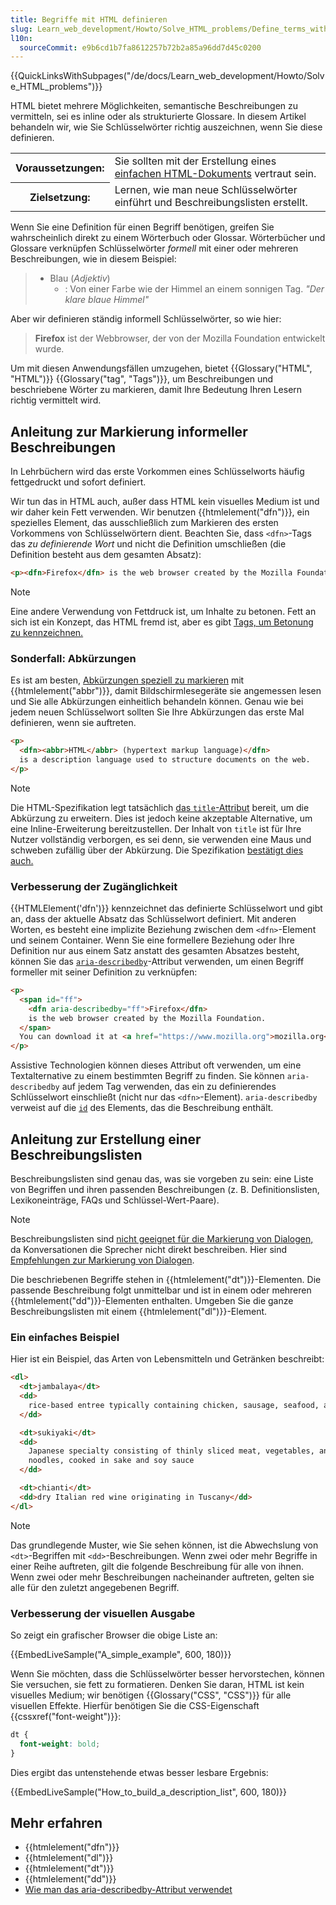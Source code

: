 ```yaml
---
title: Begriffe mit HTML definieren
slug: Learn_web_development/Howto/Solve_HTML_problems/Define_terms_with_HTML
l10n:
  sourceCommit: e9b6cd1b7fa8612257b72b2a85a96dd7d45c0200
---
```


{{QuickLinksWithSubpages("/de/docs/Learn_web_development/Howto/Solve_HTML_problems")}}

HTML bietet mehrere Möglichkeiten, semantische Beschreibungen zu vermitteln, sei es inline oder als strukturierte Glossare. In diesem Artikel behandeln wir, wie Sie Schlüsselwörter richtig auszeichnen, wenn Sie diese definieren.

<table class="standard-table">
  <tbody>
    <tr>
      <th scope="row">Voraussetzungen:</th>
      <td>
        Sie sollten mit der Erstellung eines
        <a href="/de/docs/Learn_web_development/Getting_started/Your_first_website"
          >einfachen HTML-Dokuments</a
        >
        vertraut sein.
      </td>
    </tr>
    <tr>
      <th scope="row">Zielsetzung:</th>
      <td>
        Lernen, wie man neue Schlüsselwörter einführt und Beschreibungslisten erstellt.
      </td>
    </tr>
  </tbody>
</table>

Wenn Sie eine Definition für einen Begriff benötigen, greifen Sie wahrscheinlich direkt zu einem Wörterbuch oder Glossar. Wörterbücher und Glossare verknüpfen Schlüsselwörter _formell_ mit einer oder mehreren Beschreibungen, wie in diesem Beispiel:

> - Blau (_Adjektiv_)
>   - : Von einer Farbe wie der Himmel an einem sonnigen Tag.
>     _"Der klare blaue Himmel"_

Aber wir definieren ständig informell Schlüsselwörter, so wie hier:

> **Firefox** ist der Webbrowser, der von der Mozilla Foundation entwickelt wurde.

Um mit diesen Anwendungsfällen umzugehen, bietet {{Glossary("HTML", "HTML")}} {{Glossary("tag", "Tags")}}, um Beschreibungen und beschriebene Wörter zu markieren, damit Ihre Bedeutung Ihren Lesern richtig vermittelt wird.

## Anleitung zur Markierung informeller Beschreibungen

In Lehrbüchern wird das erste Vorkommen eines Schlüsselworts häufig fettgedruckt und sofort definiert.

Wir tun das in HTML auch, außer dass HTML kein visuelles Medium ist und wir daher kein Fett verwenden. Wir benutzen {{htmlelement("dfn")}}, ein spezielles Element, das ausschließlich zum Markieren des ersten Vorkommens von Schlüsselwörtern dient. Beachten Sie, dass `<dfn>`-Tags das _zu definierende Wort_ und nicht die Definition umschließen (die Definition besteht aus dem gesamten Absatz):

```html
<p><dfn>Firefox</dfn> is the web browser created by the Mozilla Foundation.</p>
```

> [!NOTE]
> Eine andere Verwendung von Fettdruck ist, um Inhalte zu betonen. Fett an sich ist ein Konzept, das HTML fremd ist, aber es gibt [Tags, um Betonung zu kennzeichnen.](/de/docs/Learn_web_development/Core/Structuring_content/Emphasis_and_importance)

### Sonderfall: Abkürzungen

Es ist am besten, [Abkürzungen speziell zu markieren](/de/docs/Learn_web_development/Core/Structuring_content/Advanced_text_features#abbreviations) mit {{htmlelement("abbr")}}, damit Bildschirmlesegeräte sie angemessen lesen und Sie alle Abkürzungen einheitlich behandeln können. Genau wie bei jedem neuen Schlüsselwort sollten Sie Ihre Abkürzungen das erste Mal definieren, wenn sie auftreten.

```html
<p>
  <dfn><abbr>HTML</abbr> (hypertext markup language)</dfn>
  is a description language used to structure documents on the web.
</p>
```

> [!NOTE]
> Die HTML-Spezifikation legt tatsächlich [das `title`-Attribut](https://html.spec.whatwg.org/multipage/text-level-semantics.html#the-abbr-element) bereit, um die Abkürzung zu erweitern. Dies ist jedoch keine akzeptable Alternative, um eine Inline-Erweiterung bereitzustellen. Der Inhalt von `title` ist für Ihre Nutzer vollständig verborgen, es sei denn, sie verwenden eine Maus und schweben zufällig über der Abkürzung. Die Spezifikation [bestätigt dies auch.](https://html.spec.whatwg.org/multipage/dom.html#attr-title)

### Verbesserung der Zugänglichkeit

{{HTMLElement('dfn')}} kennzeichnet das definierte Schlüsselwort und gibt an, dass der aktuelle Absatz das Schlüsselwort definiert. Mit anderen Worten, es besteht eine implizite Beziehung zwischen dem `<dfn>`-Element und seinem Container. Wenn Sie eine formellere Beziehung oder Ihre Definition nur aus einem Satz anstatt des gesamten Absatzes besteht, können Sie das [`aria-describedby`](/de/docs/Web/Accessibility/ARIA/Reference/Attributes/aria-describedby)-Attribut verwenden, um einen Begriff formeller mit seiner Definition zu verknüpfen:

```html
<p>
  <span id="ff">
    <dfn aria-describedby="ff">Firefox</dfn>
    is the web browser created by the Mozilla Foundation.
  </span>
  You can download it at <a href="https://www.mozilla.org">mozilla.org</a>
</p>
```

Assistive Technologien können dieses Attribut oft verwenden, um eine Textalternative zu einem bestimmten Begriff zu finden. Sie können `aria-describedby` auf jedem Tag verwenden, das ein zu definierendes Schlüsselwort einschließt (nicht nur das `<dfn>`-Element). `aria-describedby` verweist auf die [`id`](/de/docs/Web/HTML/Reference/Global_attributes/id) des Elements, das die Beschreibung enthält.

## Anleitung zur Erstellung einer Beschreibungslisten

Beschreibungslisten sind genau das, was sie vorgeben zu sein: eine Liste von Begriffen und ihren passenden Beschreibungen (z. B. Definitionslisten, Lexikoneinträge, FAQs und Schlüssel-Wert-Paare).

> [!NOTE]
> Beschreibungslisten sind [nicht geeignet für die Markierung von Dialogen,](https://html.spec.whatwg.org/multipage/grouping-content.html#the-dl-element) da Konversationen die Sprecher nicht direkt beschreiben. Hier sind [Empfehlungen zur Markierung von Dialogen](https://html.spec.whatwg.org/multipage/semantics-other.html#conversations).

Die beschriebenen Begriffe stehen in {{htmlelement("dt")}}-Elementen. Die passende Beschreibung folgt unmittelbar und ist in einem oder mehreren {{htmlelement("dd")}}-Elementen enthalten. Umgeben Sie die ganze Beschreibungslisten mit einem {{htmlelement("dl")}}-Element.

### Ein einfaches Beispiel

Hier ist ein Beispiel, das Arten von Lebensmitteln und Getränken beschreibt:

```html
<dl>
  <dt>jambalaya</dt>
  <dd>
    rice-based entree typically containing chicken, sausage, seafood, and spices
  </dd>

  <dt>sukiyaki</dt>
  <dd>
    Japanese specialty consisting of thinly sliced meat, vegetables, and
    noodles, cooked in sake and soy sauce
  </dd>

  <dt>chianti</dt>
  <dd>dry Italian red wine originating in Tuscany</dd>
</dl>
```

> [!NOTE]
> Das grundlegende Muster, wie Sie sehen können, ist die Abwechslung von `<dt>`-Begriffen mit `<dd>`-Beschreibungen. Wenn zwei oder mehr Begriffe in einer Reihe auftreten, gilt die folgende Beschreibung für alle von ihnen. Wenn zwei oder mehr Beschreibungen nacheinander auftreten, gelten sie alle für den zuletzt angegebenen Begriff.

### Verbesserung der visuellen Ausgabe

So zeigt ein grafischer Browser die obige Liste an:

{{EmbedLiveSample("A_simple_example", 600, 180)}}

Wenn Sie möchten, dass die Schlüsselwörter besser hervorstechen, können Sie versuchen, sie fett zu formatieren. Denken Sie daran, HTML ist kein visuelles Medium; wir benötigen {{Glossary("CSS", "CSS")}} für alle visuellen Effekte. Hierfür benötigen Sie die CSS-Eigenschaft {{cssxref("font-weight")}}:

```css
dt {
  font-weight: bold;
}
```

Dies ergibt das untenstehende etwas besser lesbare Ergebnis:

{{EmbedLiveSample("How_to_build_a_description_list", 600, 180)}}

## Mehr erfahren

- {{htmlelement("dfn")}}
- {{htmlelement("dl")}}
- {{htmlelement("dt")}}
- {{htmlelement("dd")}}
- [Wie man das aria-describedby-Attribut verwendet](/de/docs/Web/Accessibility/ARIA/Reference/Attributes/aria-describedby)
